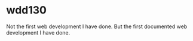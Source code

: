 # wdd130

Not the first web development I have done. But the first documented web development I have done.
